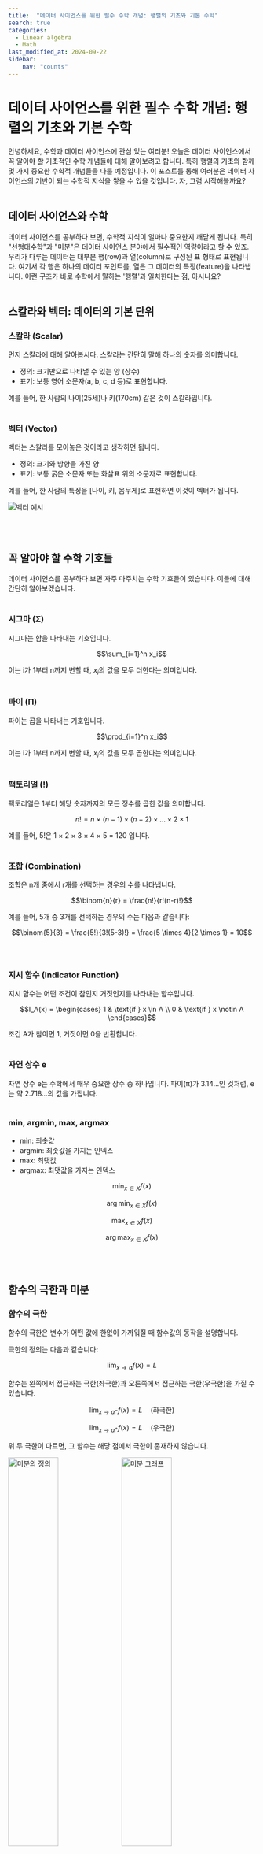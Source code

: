 ```yaml
---
title:  "데이터 사이언스를 위한 필수 수학 개념: 행렬의 기초와 기본 수학"
search: true
categories: 
  - Linear algebra
  - Math
last_modified_at: 2024-09-22
sidebar:
    nav: "counts"
---
```



<!-- 
title:  제목
search: 검색 가능 여부 true=가능, false=불가능
published: true     # 숨길지 말지.
author_profile: false # 내 프로필을 보여줄지 말지.
categories: 카테고리 # 복수로 가능하다 하지만 1개로 설정
  - test
  - Jekyll
tags:       태그 # 태그는 복수로 설정 해도 괜찮다.
  - tag 
  [test, codes, Notification] # 복수
last_modified_at: 0000-00-00T00:00:00-00:00   # 마지막 수정일
sidebar:    옆에 카테고리 수 
    nav: "counts"
redirect_from: 리다이렉션 # 제목이나 주소가 변경되면 하는 것.        
  - url
  - /test_2/jekyll_2/hellow_world2/  #/ 카테고리 1/카테고리 2/ 제목 순으로 주소가 만들어진다.
toc : true          # 목차
toc_sticky: true    # 목차 위에 고정
toc_label: Index    # 목차 제목
toc_icon: "fa-solid fa-sitemap"   # 목차 아이콘 awesome 아이콘에서 찾을 수 있음.
layout: single      # 레이아웃 방식
use_math: true      # 수식을 쓰고 싶을 때
read_time:          # 읽는데 걸리는 시간을 보여주는 기능
comments:   true    # 블로그 댓글 기능
show_date: true     # 날짜 보여주는 것. 
-->

<!-- 위의 대부분은 기본설정으로 되어 있으나 빼고 싶은것을 넣어 주면 된다. -->

<!-- ---
title:  Image uploading w/ Typora
author_profile: false # 내 프로필을 보여줄지 말지.
categories: 카테고리 # 복수로 가능하다 하지만 1개로 설정
  - test
  - Jekyll
tags:       태그 # 태그는 복수로 설정 해도 괜찮다.
  - tag 
  [test, codes, Notification] # 복수
last_modified_at: 0000-00-00T00:00:00-00:00   # 마지막 수정일
sidebar:    옆에 카테고리 수 
    nav: "counts"
--- -->
<!-- 여기가 기본 셋업 -->


# 데이터 사이언스를 위한 필수 수학 개념: 행렬의 기초와 기본 수학

안녕하세요, 수학과 데이터 사이언스에 관심 있는 여러분! 오늘은 데이터 사이언스에서 꼭 알아야 할 기초적인 수학 개념들에 대해 알아보려고 합니다. 특히 행렬의 기초와 함께 몇 가지 중요한 수학적 개념들을 다룰 예정입니다. 이 포스트를 통해 여러분은 데이터 사이언스의 기반이 되는 수학적 지식을 쌓을 수 있을 것입니다. 자, 그럼 시작해볼까요?<br><br>

## 데이터 사이언스와 수학

데이터 사이언스를 공부하다 보면, 수학적 지식이 얼마나 중요한지 깨닫게 됩니다. 특히 "선형대수학"과 "미분"은 데이터 사이언스 분야에서 필수적인 역량이라고 할 수 있죠. 우리가 다루는 데이터는 대부분 행(row)과 열(column)로 구성된 표 형태로 표현됩니다. 여기서 각 행은 하나의 데이터 포인트를, 열은 그 데이터의 특징(feature)을 나타냅니다. 이런 구조가 바로 수학에서 말하는 '행렬'과 일치한다는 점, 아시나요?<br><br>

## 스칼라와 벡터: 데이터의 기본 단위

### 스칼라 (Scalar)

먼저 스칼라에 대해 알아봅시다. 스칼라는 간단히 말해 하나의 숫자를 의미합니다.

- 정의: 크기만으로 나타낼 수 있는 양 (상수)
- 표기: 보통 영어 소문자(a, b, c, d 등)로 표현합니다.

예를 들어, 한 사람의 나이(25세)나 키(170cm) 같은 것이 스칼라입니다.<br><br>

### 벡터 (Vector)

벡터는 스칼라를 모아놓은 것이라고 생각하면 됩니다.

- 정의: 크기와 방향을 가진 양
- 표기: 보통 굵은 소문자 또는 화살표 위의 소문자로 표현합니다.

예를 들어, 한 사람의 특징을 [나이, 키, 몸무게]로 표현하면 이것이 벡터가 됩니다.

![벡터 예시](/images/Linear%20algebra/2024-09-22-math0/Untitled.png)

<br><br>

## 꼭 알아야 할 수학 기호들

데이터 사이언스를 공부하다 보면 자주 마주치는 수학 기호들이 있습니다. 이들에 대해 간단히 알아보겠습니다.<br><br>

### 시그마 (Σ)

시그마는 합을 나타내는 기호입니다.

$$\sum_{i=1}^n x_i$$

이는 i가 1부터 n까지 변할 때, $x_i$의 값을 모두 더한다는 의미입니다.<br><br>

### 파이 (Π)

파이는 곱을 나타내는 기호입니다.

$$\prod_{i=1}^n x_i$$

이는 i가 1부터 n까지 변할 때, $x_i$의 값을 모두 곱한다는 의미입니다.<br><br>

### 팩토리얼 (!)

팩토리얼은 1부터 해당 숫자까지의 모든 정수를 곱한 값을 의미합니다.

$$n! = n \times (n-1) \times (n-2) \times ... \times 2 \times 1$$

예를 들어, 5!은 1 × 2 × 3 × 4 × 5 = 120 입니다.<br><br>

### 조합 (Combination)

조합은 n개 중에서 r개를 선택하는 경우의 수를 나타냅니다.

$$\binom{n}{r} = \frac{n!}{r!(n-r)!}$$

예를 들어, 5개 중 3개를 선택하는 경우의 수는 다음과 같습니다:

$$\binom{5}{3} = \frac{5!}{3!(5-3)!} = \frac{5 \times 4}{2 \times 1} = 10$$
<br><br>

### 지시 함수 (Indicator Function)

지시 함수는 어떤 조건이 참인지 거짓인지를 나타내는 함수입니다.

$$I_A(x) = \begin{cases} 1 & \text{if } x \in A \\ 0 & \text{if } x \notin A \end{cases}$$

조건 A가 참이면 1, 거짓이면 0을 반환합니다.<br><br>

### 자연 상수 e

자연 상수 e는 수학에서 매우 중요한 상수 중 하나입니다. 파이(π)가 3.14...인 것처럼, e는 약 2.718...의 값을 가집니다.<br><br>

### min, argmin, max, argmax

- min: 최솟값
- argmin: 최솟값을 가지는 인덱스
- max: 최댓값
- argmax: 최댓값을 가지는 인덱스

$$\min_{x \in X} f(x)$$

$$\arg\min_{x \in X} f(x)$$

$$\max_{x \in X} f(x)$$

$$\arg\max_{x \in X} f(x)$$

<br><br>

## 함수의 극한과 미분

### 함수의 극한

함수의 극한은 변수가 어떤 값에 한없이 가까워질 때 함수값의 동작을 설명합니다.

극한의 정의는 다음과 같습니다:

$$\lim_{x \to a} f(x) = L$$

함수는 왼쪽에서 접근하는 극한(좌극한)과 오른쪽에서 접근하는 극한(우극한)을 가질 수 있습니다.

$$\lim_{x \to a^-} f(x) = L \quad \text{(좌극한)}$$

$$\lim_{x \to a^+} f(x) = L \quad \text{(우극한)}$$

위 두 극한이 다르면, 그 함수는 해당 점에서 극한이 존재하지 않습니다.

<p float="left">
  <img src="/images/Linear%20algebra/2024-09-22-math0/Untitled%2021.png" width="45%" alt="미분의 정의" />
  <img src="/images/Linear%20algebra/2024-09-22-math0/Untitled%2022.png" width="45%" alt="미분 그래프" />
</p>

<br><br>

### 미분

미분은 함수의 순간적인 변화율을 나타냅니다. 쉽게 말해, "얼마나 빠르게 변하는가?"를 측정하는 것입니다.

미분의 정의는 다음과 같습니다:


$$f'(x) = \lim_{h \to 0} \frac{f(x+h) - f(x)}{h}$$

여기서 Δ (델타)는 변화량을 나타냅니다. 이 변화량이 점점 작아지면서 한 점에 가까워질 때의 기울기가 바로 미분값입니다.<br><br>

![미분 기본 공식](/images/Linear%20algebra/2024-09-22-math0/Untitled%2027.png)

미분의 기본 공식은 다음과 같습니다:

$$\frac{d}{dx} x^n = nx^{n-1}$$


예를 들어, $f(x) = x^2$의 미분은 다음과 같이 계산됩니다:

$$f'(x) = 2x$$

또 다른 예시로는 아래의 사진을 참고할 수 있습니다.

![미분 예시](/images/Linear%20algebra/2024-09-22-math0/Untitled%2028.png)

만약 미분한 결과가 0이라면, 그 점에서 함수의 접선은 수평을 이룹니다.<br><br>

### 합성 함수의 미분 (연쇄 법칙)

합성 함수의 미분은 '연쇄 법칙'이라고 불리며, 다음과 같은 형태를 가집니다:

$$\frac{d}{dx} f(g(x)) = f'(g(x)) \cdot g'(x)$$

이 법칙은 딥러닝에서 '오차역전파' 알고리즘의 기초가 됩니다.<br><br>

주의할 점은, 함수가 미분 가능하려면 다음 조건을 만족해야 합니다:
1. 함수 그래프가 뾰족하지 않아야 합니다.
2. 함수가 연속이어야 합니다 (끊어지면 안 됩니다).<br><br>

## 적분

적분은 미분의 반대 개념으로, 함수 그래프 아래의 면적을 구하는 연산입니다. 데이터 사이언스에서는 주로 확률을 계산할 때 사용됩니다.

적분의 기본 공식은 다음과 같습니다:

$$\int x^n dx = \frac{x^{n+1}}{n+1} + C$$

적분에서 가장 중요한 점은 정해진 구간의 넓이를 구한다는 것입니다. 이는 확률 분포를 다룰 때 매우 중요한 개념이 됩니다.

$$P(a \leq X \leq b) = \int_a^b f(x) dx$$
<br><br>

이상으로 데이터 사이언스를 위한 기초 수학 개념들을 살펴보았습니다. 이 개념들은 앞으로 여러분이 데이터를 분석하고 모델을 만들 때 꼭 필요한 기초가 될 것입니다. 수학이 어렵게 느껴질 수 있지만, 꾸준히 공부하다 보면 반드시 데이터에 숨겨진 인사이트를 발견하는 즐거움을 느낄 수 있을 겁니다.